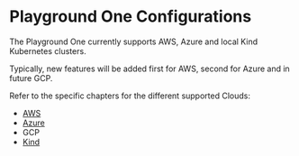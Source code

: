# Playground One Configurations

The Playground One currently supports AWS, Azure and local Kind Kubernetes clusters.

Typically, new features will be added first for AWS, second for Azure and in future GCP.

Refer to the specific chapters for the different supported Clouds:

- [AWS](configurations-aws.md)
- [Azure](configurations-azure.md)
- GCP
- [Kind](configurations-kind.md)
